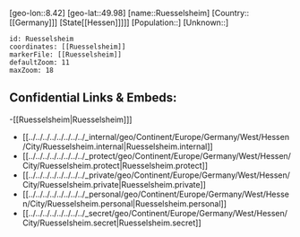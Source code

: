 ﻿---
location: [49.98,8.42]
mapzoom: [7,12] 
mapmarker: city 
type: City
tags:
- geo/City


SpocWebEntityId: 33846
isDeleted: false
confidential: public

---
[geo-lon::8.42]
[geo-lat::49.98]
[name::Ruesselsheim]
[Country::[[Germany]]]
[State[[Hessen]]]]]
[Population::]
[Unknown::]


```leaflet
id: Ruesselsheim
coordinates: [[Ruesselsheim]]
markerFile: [[Ruesselsheim]]
defaultZoom: 11 
maxZoom: 18
```


## Confidential Links & Embeds: 
-[[Ruesselsheim|Ruesselsheim]]] 
- [[../../../../../../../../_internal/geo/Continent/Europe/Germany/West/Hessen/City/Ruesselsheim.internal|Ruesselsheim.internal]] 
- [[../../../../../../../../_protect/geo/Continent/Europe/Germany/West/Hessen/City/Ruesselsheim.protect|Ruesselsheim.protect]] 
- [[../../../../../../../../_private/geo/Continent/Europe/Germany/West/Hessen/City/Ruesselsheim.private|Ruesselsheim.private]] 
- [[../../../../../../../../_personal/geo/Continent/Europe/Germany/West/Hessen/City/Ruesselsheim.personal|Ruesselsheim.personal]] 
- [[../../../../../../../../_secret/geo/Continent/Europe/Germany/West/Hessen/City/Ruesselsheim.secret|Ruesselsheim.secret]] 
